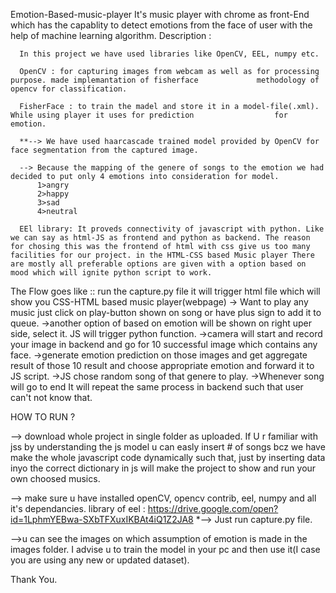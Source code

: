 Emotion-Based-music-player
It's music player with chrome as front-End which has the capablity to detect emotions from the face of user with the help of machine learning algorithm.
Description :

      In this project we have used libraries like OpenCV, EEL, numpy etc.

      OpenCV : for capturing images from webcam as well as for processing purpose. made implemantation of fisherface 			 methodology of opencv for classification.

      FisherFace : to train the madel and store it in a model-file(.xml). While using player it uses for prediction 				 for emotion.
      
      **--> We have used haarcascade trained model provided by OpenCV for face segmentation from the captured image.

      --> Because the mapping of the genere of songs to the emotion we had decided to put only 4 emotions into consideration for model.
      	  1>angry
      	  2>happy
      	  3>sad
      	  4>neutral

      EEl library: It proveds connectivity of javascript with python. Like we can say as html-JS as frontend and python as backend. The reason for chosing this was the frontend of html with css give us too many facilities for our project. in the HTML-CSS based Music player There are mostly all preferable options are given with a option based on mood which will ignite python script to work.

The Flow goes like :: run the capture.py file it will trigger html file which will show you CSS-HTML based music player(webpage) -> Want to play any music just click on play-button shown on song or have plus sign to add it to queue.
->another option of based on emotion will be shown on right uper side, select it. JS will trigger python function.
->camera will start and record your image in backend and go for 10 successful image which contains any face.
->generate emotion prediction on those images and get aggregate result of those 10 result and choose appropriate emotion and forward it to JS script.
->JS chose random song of that genere to play.
->Whenever song will go to end It will repeat the same process in backend such that user can't not know that.

HOW TO RUN ?

--> download whole project in single folder as uploaded. If U r familiar with jss by understanding the js model u can easly insert # 	 of songs bcz we have make the whole javascript code dynamically such that, just by inserting data inyo the correct dictionary in js will make the project to show and run your own choosed musics.

--> make sure u have installed openCV, opencv contrib, eel, numpy and all it's dependancies.
library of eel : https://drive.google.com/open?id=1LphmYEBwa-SXbTFXuxIKBAt4iQ1Z2JA8
*--> Just run capture.py file.

-->u can see the images on which assumption of emotion is made in the images folder.
   I advise u to train the model in your pc and then use it(I case you are using any new or updated dataset).
   
Thank You.
